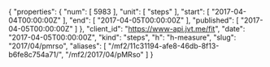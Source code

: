 {
  "properties": {
    "num": [
      5983
    ],
    "unit": [
      "steps"
    ],
    "start": [
      "2017-04-04T00:00:00Z"
    ],
    "end": [
      "2017-04-05T00:00:00Z"
    ],
    "published": [
      "2017-04-05T00:00:00Z"
    ]
  },
  "client_id": "https://www-api.jvt.me/fit",
  "date": "2017-04-05T00:00:00Z",
  "kind": "steps",
  "h": "h-measure",
  "slug": "2017/04/pmrso",
  "aliases": [
    "/mf2/11c31194-afe8-46db-8f13-b6fe8c754a71/",
    "/mf2/2017/04/pMRso"
  ]
}
